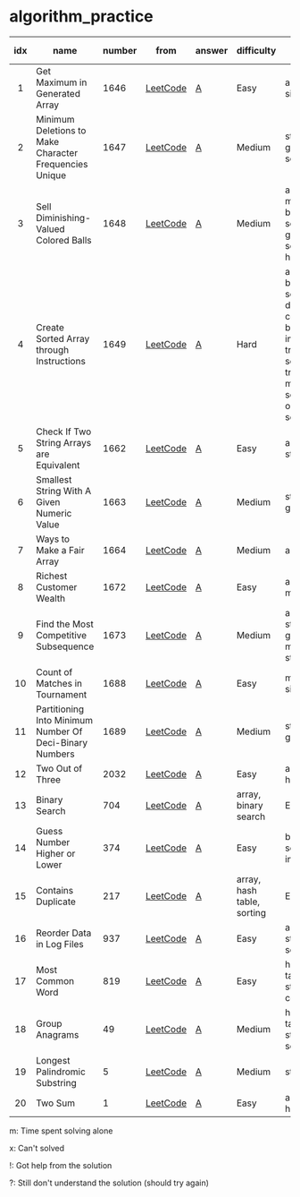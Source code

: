 # algorithm_practice


| idx | name                  | number | from | answer | difficulty | related topics | note |
|:---:|-----------------------|----------|------|--------|------|------|-----|
| 1   | Get Maximum in Generated Array | 1646 | [LeetCode](https://leetcode.com/problems/get-maximum-in-generated-array/) | [A](get_maximum_in_generated_array.py) | Easy | array, dp, simulation | 8m |
| 2   | Minimum Deletions to Make Character Frequencies Unique | 1647 | [LeetCode](https://leetcode.com/problems/minimum-deletions-to-make-character-frequencies-unique/) | [A](minimum_deletions_to_make_character_frequencies_unique.py) | Medium | string, greedy, sorting| 40m |
| 3   | Sell Diminishing-Valued Colored Balls | 1648 | [LeetCode](https://leetcode.com/problems/sell-diminishing-valued-colored-balls/) | [A](sell_diminishing-valued_colored_balls.py) | Medium | array, math, binary search, greedy, sorting, heap | 120m |
| 4   | Create Sorted Array through Instructions | 1649 | [LeetCode](https://leetcode.com/problems/create-sorted-array-through-instructions/) | [A](create_sorted_array_through_instructions.py) | Hard | array, binary search, dvide and conquer, binary indexd tree, segment tree, merge sort, ordered set | x |
| 5   | Check If Two String Arrays are Equivalent | 1662 | [LeetCode](https://leetcode.com/problems/check-if-two-string-arrays-are-equivalent/) | [A](check_if_two_string_arrays_are_equivalent.py) | Easy | array, string | 4m |
| 6   | Smallest String With A Given Numeric Value | 1663 | [LeetCode](https://leetcode.com/problems/smallest-string-with-a-given-numeric-value/) | [A](smallest_string_with_a_given_numeric_value.py) | Medium | string, greedy | 10m |
| 7   | Ways to Make a Fair Array | 1664 | [LeetCode](https://leetcode.com/problems/ways-to-make-a-fair-array/) | [A](ways_to_make_a_fair_array.py) | Medium | array, dp | 25m |
| 8   | Richest Customer Wealth | 1672 | [LeetCode](https://leetcode.com/problems/richest-customer-wealth/) | [A](richest_customer_wealth.py) | Easy | array, matrix | 10m |
| 9   | Find the Most Competitive Subsequence | 1673 | [LeetCode](https://leetcode.com/problems/find-the-most-competitive-subsequence/) | [A](find_the_most_competitve_subsequence.py) | Medium | array, stack, greedy, monotonic stack | 45m | 
| 10  | Count of Matches in Tournament | 1688 | [LeetCode](https://leetcode.com/problems/count-of-matches-in-tournament/) | [A](count_of_matches_in_tournament.py) | Easy | math, simulation | 5m | 
| 11  | Partitioning Into Minimum Number Of Deci-Binary Numbers | 1689 | [LeetCode](https://leetcode.com/problems/partitioning-into-minimum-number-of-deci-binary-numbers/) | [A](partitioning_into_minimum_number_of_deci-binary_numbers.py) | Medium | string, greedy | 2m | 
| 12  | Two Out of Three | 2032 | [LeetCode](https://leetcode.com/problems/two-out-of-three/) | [A](two_out_of_three.py) | Easy | array, hash table | 22m | 
| 13  | Binary Search | 704 | [LeetCode](https://leetcode.com/problems/binary-search/) | [A](binary_search.py) | array, binary search | Easy | 13m | 
| 14  | Guess Number Higher or Lower | 374 | [LeetCode](https://leetcode.com/problems/guess-number-higher-or-lower/) | [A](guess_number_higher_or_lower.py) | Easy | binary search, interactive | 19m | 
| 15  | Contains Duplicate | 217 | [LeetCode](https://leetcode.com/problems/contains-duplicate/) | [A](contains_duplicate.py) | array, hash table, sorting | Easy | 4m | 
| 16  | Reorder Data in Log Files | 937 | [LeetCode](https://leetcode.com/problems/reorder-data-in-log-files/) | [A](reorder_data_in_log_files.py) | Easy | array, string, sorting | 47m | 
| 17  | Most Common Word | 819 | [LeetCode](https://leetcode.com/problems/most-common-word/) | [A](most_common_word.py) | Easy | hash table, string, counting | 23m | 
| 18  | Group Anagrams | 49 | [LeetCode](https://leetcode.com/problems/group-anagrams/) | [A](group_anagrams.py) | Medium | hash table, string, sorting | 11m | 
| 19  | Longest Palindromic Substring | 5 | [LeetCode](https://leetcode.com/problems/longest-palindromic-substring/) | [A](longest_palindromic_substring.py) | Medium | string, dp | x | 
| 20  | Two Sum  | 1 | [LeetCode](https://leetcode.com/problems/two-sum/) | [A](two_sum.py) | Easy | array, hash table | x | 

m: Time spent solving alone

x: Can't solved

!: Got help from the solution

?: Still don't understand the solution (should try again)